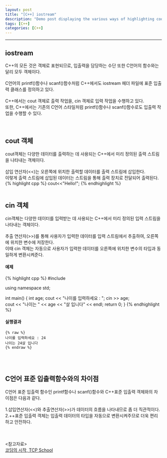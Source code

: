```yaml
---
layout: post
title: "[C++] iostream"
description: "Demo post displaying the various ways of highlighting code in Markdown."
tags: [C++]
categories: [C++]
---
```


------------------------------------------------------------------------------------------------------------
## iostream
C++의 모든 것은 객체로 표현되므로, 입출력을 담당하는 수단 또한 C언어의 함수와는 달리 모두 객체이다.<br/><br/>
C언어의 printf()함수나 scanf()함수처럼 C++에서도 iostream 헤더 파일에 표준 입출력 클래스를 정의하고 있다.<br/><br/>
C++에서는 cout 객체로 출력 작업을, cin 객체로 입력 작업을 수행하고 있다.<br/>
또한, C++에서는 기존의 C언어 스타일처럼 printf()함수나 scanf()함수로도 입출력 작업을 수행할 수 있다.<br/>
<br/>
<br/>
## cout 객체
cout객체는 다양한 데이터를 출력하는 데 사용되는 C++에서 미리 정의된 출력 스트림을 나타내는 객체이다.<br/><br/>
삽입 연산자(<<)는 오른쪽에 위치한 출력할 데이터를 출력 스트림에 삽입한다.<br/>
이렇게 출력 스트림에 삽입된 데이터는 스트림을 통해 출력 장치로 전달되어 출력된다.<br/>
{% highlight cpp %}
cout<<"Hello!";
{% endhighlight %}
<br/>
<br/>
## cin 객체
cin객체는 다양한 데이터를 입력받는 데 사용되는 C++에서 미리 정의된 입력 스트림을 나타내는 객체이다.<br/><br/>
추출 연산자(>>)를 통해 사용자가 입력한 데이터를 입력 스트림에서 추출하여, 오른쪽에 위치한 변수에 저장한다.<br/>
이때 cin 객체는 자동으로 사용자가 입력한 데이터를 오른쪽에 위치한 변수의 타입과 동일하게 변환시켜준다.<br/>
#### 예제
{% highlight cpp %}
#include <iostream>

using namespace std;

int main()
{
	int age;
	cout << "나이를 입력하세요 : ";
	cin >> age;  
	cout << "나이는 " << age << "살 입니다" << endl;
	return 0;
}
{% endhighlight %}
#### 실행결과
    {% raw %}  
    나이를 입력하세요 : 24
    나이는 24살 입니다
    {% endraw %}  
<br/>
<br/>

## C언어 표준 입출력함수와의 차이점
C언어 표준 입출력 함수인 printf함수나 scanf()함수와 C++표준 입출력 객체와의 차이점은 다음과 같다.<br/><br/>
1.삽입연산자(<<)와 추출연산자(>>)가 데이터의 흐름을 나타내므로 좀 더 직관적이다.<br/>
2.++표준 입출력 객체는 입출력 데이터의 타입을 자동으로 변환시켜주므로 더욱 편리하고 안전하다.<br/>
<br/>
<br/>
<br/>
<참고자료><br/>
[코딩의 시작, TCP School](http://tcpschool.com/cpp/cpp_intro_program)
